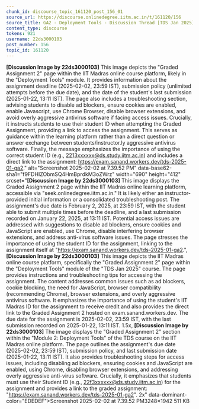 ```yaml
---
chunk_id: discourse_topic_161120_post_156_01
source_url: https://discourse.onlinedegree.iitm.ac.in/t/161120/156
source_title: GA2 - Deployment Tools - Discussion Thread [TDS Jan 2025]
content_type: discourse
tokens: 921
username: 22ds3000103
post_number: 156
topic_id: 161120
---
```


**[Discussion Image by 22ds3000103]** This image depicts the "Graded Assignment 2" page within the IIT Madras online course platform, likely in the "Deployment Tools" module. It provides information about the assignment deadline (2025-02-02, 23:59 IST), submission policy (unlimited attempts before the due date), and the date of the student's last submission (2025-01-22, 13:11 IST). The page also includes a troubleshooting section, advising students to disable ad blockers, ensure cookies are enabled, enable Javascript, use Chrome Browser, disable browser extensions, and avoid overly aggressive antivirus software if facing access issues. Crucially, it instructs students to use their student ID when attempting the Graded Assignment, providing a link to access the assignment. This serves as guidance within the learning platform rather than a direct question or answer exchange between students/instructor.ly aggressive antivirus software. Finally, the message emphasizes the importance of using the correct student ID (e.g., 2213xxxxxx@ds.study.iitm.ac.in) and includes a direct link to the assignment: https://exam.sanand.workers.dev/tds-2025-01-ga2." alt="Screenshot 2025-02-02 at 7.39.52 PM" data-base62-sha1="f9FDHIZObmSQ4HmBprdkM3oZWrz" width="690" height="412" srcset="**[Discussion Image by 22ds3000103]** This image displays the Graded Assignment 2 page within the IIT Madras online learning platform, accessible via "seek.onlinedegree.iitm.ac.in." It is likely either an instructor-provided initial information or a consolidated troubleshooting post. The assignment's due date is February 2, 2025, at 23:59 IST, with the student able to submit multiple times before the deadline, and a last submission recorded on January 22, 2025, at 13:11 IST. Potential access issues are addressed with suggestions to disable ad blockers, ensure cookies and JavaScript are enabled, use Chrome, disable interfering browser extensions, and address anti-virus software issues. The page stresses the importance of using the student ID for the assignment, linking to the assignment itself at "https://exam.sanand.workers.dev/tds-2025-01-ga2.", **[Discussion Image by 22ds3000103]** This image depicts the IIT Madras online course platform, specifically the "Graded Assignment 2" page within the "Deployment Tools" module of the "TDS Jan 2025" course. The page provides instructions and troubleshooting tips for accessing the assignment. The content addresses common issues such as ad blockers, cookie blocking, the need for JavaScript, browser compatibility (recommending Chrome), browser extensions, and overly aggressive antivirus software. It emphasizes the importance of using the student's IIT Madras ID for the assignment to receive credit and also provides the direct link to the Graded Assignment 2 hosted on exam.sanand.workers.dev. The due date for the assignment is 2025-02-02, 23:59 IST, with the last submission recorded on 2025-01-22, 13:11 IST. 1.5x, **[Discussion Image by 22ds3000103]** The image displays the "Graded Assignment 2" section within the "Module 2: Deployment Tools" of the TDS course on the IIT Madras online platform. The page outlines the assignment's due date (2025-02-02, 23:59 IST), submission policy, and last submission date (2025-01-22, 13:11 IST). It also provides troubleshooting steps for access issues, including disabling ad blockers, ensuring cookies and JavaScript are enabled, using Chrome, disabling browser extensions, and addressing overly aggressive anti-virus software. Crucially, it emphasizes that students must use their Student ID (e.g., 22f3xxxxxx@ds.study.iitm.ac.in) for the assignment and provides a link to the graded assignment: "https://exam.sanand.workers.dev/tds-2025-01-ga2". 2x" data-dominant-color="EDEDEF">Screenshot 2025-02-02 at 7.39.52 PM3248×1942 511 KB

